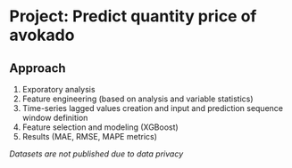 # Project: Predict quantity price of avokado
## Approach
1. Exporatory analysis
2. Feature engineering (based on analysis and variable statistics)
3. Time-series lagged values creation and input and prediction sequence window definition
4. Feature selection and modeling (XGBoost)
5. Results (MAE, RMSE, MAPE metrics)

*Datasets are not published due to data privacy*
